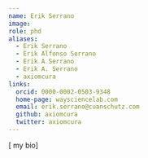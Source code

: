 ```yaml
---
name: Erik Serrano
image:
role: phd
aliases:
  - Erik Serrano
  - Erik Alfonso Serrano
  - Erik A Serrano
  - Erik A. Serrano
  - axiomcura
links:
  orcid: 0000-0002-0503-9348
  home-page: waysciencelab.com
  email: erik.serrano@cuanschutz.com
  github: axiomcura
  twitter: axiomcura
---
```



[ my  bio]